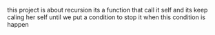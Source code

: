 this project is about recursion its a function that call it self and its keep caling her self until we put a condition to stop it when this condition is happen
